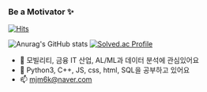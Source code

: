 ### Be a Motivator ✨

[![Hits](https://hits.seeyoufarm.com/api/count/incr/badge.svg?url=https%3A%2F%2Fgithub.com%2Fsongminj&count_bg=%2387C1D5&title_bg=%230115BF&icon=&icon_color=%23E7E7E7&title=hits&edge_flat=false)](https://hits.seeyoufarm.com)


![Anurag's GitHub stats](https://github-readme-stats.vercel.app/api?username=songminj&show_icons=true&theme=radical)
[![Solved.ac Profile](http://mazassumnida.wtf/api/v2/generate_badge?boj=mjm6k)](https://solved.ac/mjm6k/)




- 🔭 모빌리티, 금융 IT 산업, AL/ML과 데이터 분석에 관심있어요
- 🌱 Python3, C++, JS, css, html, SQL을 공부하고 있어요
- 📫 mjm6k@naver.com


